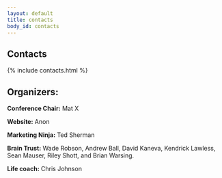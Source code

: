 ```yaml
---
layout: default
title: contacts
body_id: contacts
---
```


## Contacts

{% include contacts.html %}

## Organizers:

<strong>Conference Chair:</strong> Mat X

<strong>Website:</strong> Anon

<strong>Marketing Ninja:</strong> Ted Sherman

<strong>Brain Trust:</strong> Wade Robson, Andrew Ball, David Kaneva, Kendrick Lawless, Sean Mauser, Riley Shott, and Brian Warsing.

<strong>Life coach:</strong> Chris Johnson
